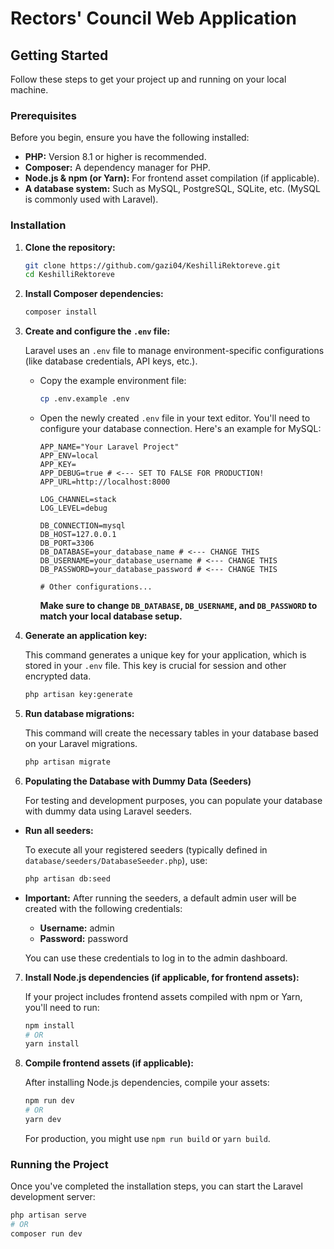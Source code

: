 # Rectors' Council Web Application

## Getting Started

Follow these steps to get your project up and running on your local machine.

### Prerequisites

Before you begin, ensure you have the following installed:

* **PHP:** Version 8.1 or higher is recommended.
* **Composer:** A dependency manager for PHP.
* **Node.js & npm (or Yarn):** For frontend asset compilation (if applicable).
* **A database system:** Such as MySQL, PostgreSQL, SQLite, etc. (MySQL is commonly used with Laravel).

### Installation

1.  **Clone the repository:**

    ```bash
    git clone https://github.com/gazi04/KeshilliRektoreve.git
    cd KeshilliRektoreve
    ```

2.  **Install Composer dependencies:**

    ```bash
    composer install
    ```

3.  **Create and configure the `.env` file:**

    Laravel uses an `.env` file to manage environment-specific configurations (like database credentials, API keys, etc.).

    * Copy the example environment file:

        ```bash
        cp .env.example .env
        ```

    * Open the newly created `.env` file in your text editor. You'll need to configure your database connection. Here's an example for MySQL:

        ```dotenv
        APP_NAME="Your Laravel Project"
        APP_ENV=local
        APP_KEY=
        APP_DEBUG=true # <--- SET TO FALSE FOR PRODUCTION!
        APP_URL=http://localhost:8000

        LOG_CHANNEL=stack
        LOG_LEVEL=debug

        DB_CONNECTION=mysql
        DB_HOST=127.0.0.1
        DB_PORT=3306
        DB_DATABASE=your_database_name # <--- CHANGE THIS
        DB_USERNAME=your_database_username # <--- CHANGE THIS
        DB_PASSWORD=your_database_password # <--- CHANGE THIS

        # Other configurations...
        ```
        **Make sure to change `DB_DATABASE`, `DB_USERNAME`, and `DB_PASSWORD` to match your local database setup.**

4.  **Generate an application key:**

    This command generates a unique key for your application, which is stored in your `.env` file. This key is crucial for session and other encrypted data.

    ```bash
    php artisan key:generate
    ```

5.  **Run database migrations:**

    This command will create the necessary tables in your database based on your Laravel migrations.

    ```bash
    php artisan migrate
    ```


6. **Populating the Database with Dummy Data (Seeders)**

    For testing and development purposes, you can populate your database with dummy data using Laravel seeders.

* **Run all seeders:**

    To execute all your registered seeders (typically defined in `database/seeders/DatabaseSeeder.php`), use:

    ```bash
    php artisan db:seed
    ```

* **Important:** After running the seeders, a default admin user will be created with the following credentials:

    - **Username:** admin
    - **Password:** password

    You can use these credentials to log in to the admin dashboard.

7.  **Install Node.js dependencies (if applicable, for frontend assets):**

    If your project includes frontend assets compiled with npm or Yarn, you'll need to run:

    ```bash
    npm install
    # OR
    yarn install
    ```

8.  **Compile frontend assets (if applicable):**

    After installing Node.js dependencies, compile your assets:

    ```bash
    npm run dev
    # OR
    yarn dev
    ```
    For production, you might use `npm run build` or `yarn build`.

### Running the Project

Once you've completed the installation steps, you can start the Laravel development server:

```bash
php artisan serve
# OR
composer run dev
